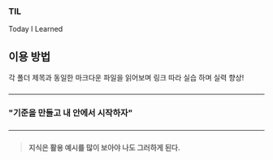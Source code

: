 ### TIL
Today I Learned
###
###
## 이용 방법
각 폴더 제목과 동일한 마크다운 파일을 읽어보며 링크 따라 실습 하며 실력 향상!  
###
###
---  
###
### "기준을 만들고 내 안에서 시작하자"  
###
---  
###
###
> **지식은 활용 예시를 많이 보아야 나도 그러하게 된다.**


